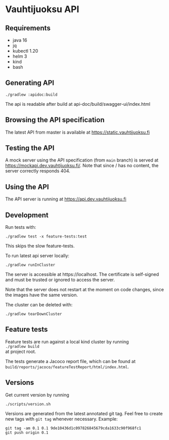 # Vauhtijuoksu API

## Requirements
* java 16
* jq
* kubectl 1.20
* helm 3
* kind
* bash

## Generating API
```shell
./gradlew :apidoc:build
```
The api is readable after build at api-doc/build/swagger-ui/index.html

## Browsing the API specification
The latest API from master is available at https://static.vauhtijuoksu.fi

## Testing the API
A mock server using the API specification (from `main` branch) is served at https://mockapi.dev.vauhtijuoksu.fi/.
Note that since / has no content, the server correctly responds 404.

## Using the API
The API server is running at https://api.dev.vauhtijuoksu.fi

## Development
Run tests with:
```shell
./gradlew test -x feature-tests:test
```
This skips the slow feature-tests. 

To run latest api server locally:
```shell
./gradlew runInCluster
```
The server is accessible at https://localhost. The certificate is self-signed and must be trusted or ignored 
to access the server.

Note that the server does not restart at the moment on code changes, since the images have the same version.

The cluster can be deleted with:
```shell
./gradlew tearDownCluster
```

## Feature tests

Feature tests are run against a local kind cluster by running \
`./gradlew build` \
at project root.

The tests generate a Jacoco report file, which can be found at
`build/reports/jacoco/featureTestReport/html/index.html`.

## Versions
Get current version by running
```shell
./scripts/version.sh
```

Versions are generated from the latest annotated git tag.
Feel free to create new tags with `git tag` whenever necessary.
Example:
```shell
git tag -am 0.1 0.1 9de10436d1c097826845679cda1633c90f968fc1
git push origin 0.1
```
